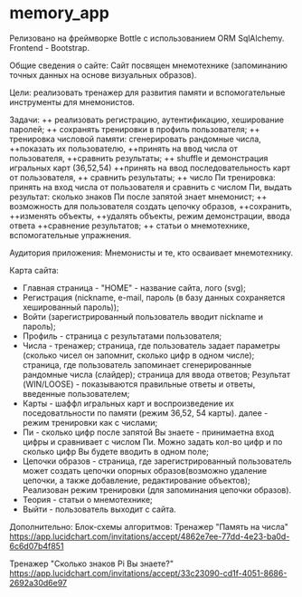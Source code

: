 # memory_app
Релизовано на фреймворке Bottle с использованием ORM SqlAlchemy.
Frontend - Bootstrap.

Общие сведения о сайте:
Сайт посвящен мнемотехнике (запоминанию точных данных на основе визуальных образов).

Цели: реализовать тренажер для развития памяти и вспомогательные инструменты для мнемонистов.

Задачи:
++ реализовать регистрацию, аутентификацию, хеширование паролей;
++ сохранять тренировки в профиль пользователя;
++ тренировка числовой памяти: сгенерировать рандомные числа, ++показать их пользователю, ++принять на ввод числа от пользователя, ++сравнить результаты;
++ shuffle и демонстрация игральных карт (36,52,54) ++принять на ввод последовательность карт от пользователя, ++ сравнить результаты; 
++ число Пи тренировка: принять на вход числа от пользователя и сравнить с числом Пи, выдать результат: сколько знаков Пи после запятой знает мнемонист; 
++ возможность для пользователя создать цепочку образов, ++сохранить, ++изменять объекты, ++удалять объекты, режим демонстрации, ввода ответа ++сравнение результатов;
++ статьи о мнемотехнике, вспомогательные упражнения.

Аудитория приложения: Мнемонисты и те, кто осваивает мнемотехнику.

Карта сайта:

- Главная страница - "HOME" - название сайта, лого (svg);
- Регистрация (nickname, e-mail, пароль (в базу данных сохраняется хешированный пароль));
- Войти (зарегистрированный пользователь вводит nickname и пароль);
- Профиль - страница с результатами пользователя;
- Числа - тренажер; страница, где пользователь задает параметры (сколько чисел он запомнит, сколько цифр в одном числе); страница, где пользователь запоминает сгенерированные рандомные числа (слайдер); страница для ввода ответов; Результат (WIN/LOOSE) - показываются правильные ответы и ответы, введенные пользователем;
- Карты - шаффл игральных карт и воспроизведение их поседоватльности по памяти (режим 36,52, 54 карты). далее - режим тренировки как с числами;
- Пи - сколько цифр после запятой Вы знаете - принимаетна вход цифры и сравнивает с числом Пи. Можно задать кол-во цифр и по сколько цифр Вы будете вводить в одном поле;
- Цепочки образов - страница, где зарегистрированный пользователь может создать цепочки опорных образов(возможно удаление цепочки, а также добавление, редактирование объектов); Реализован режим тренировки (для запоминания цепочки образов).
- Теория - статьи о мнемотехнике;
- Выйти - пользователь выходит с сайта.
 



Дополнительно:
Блок-схемы алгоритмов:
Тренажер "Память на числа"
https://app.lucidchart.com/invitations/accept/4862e7ee-77dd-4e23-ba0d-6c6d07b4f851

Тренажер "Сколько знаков Pi Вы знаете?"
https://app.lucidchart.com/invitations/accept/33c23090-cd1f-4051-8686-2692a30d6e97


